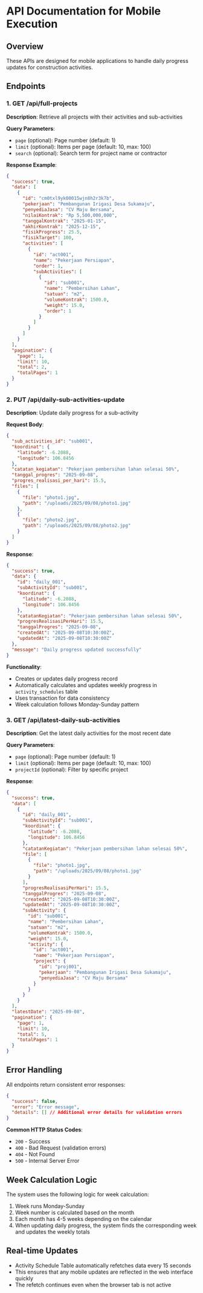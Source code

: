 # API Documentation for Mobile Execution

## Overview
These APIs are designed for mobile applications to handle daily progress updates for construction activities.

## Endpoints

### 1. GET /api/full-projects
**Description**: Retrieve all projects with their activities and sub-activities

**Query Parameters**:
- `page` (optional): Page number (default: 1)
- `limit` (optional): Items per page (default: 10, max: 100)
- `search` (optional): Search term for project name or contractor

**Response Example**:
```json
{
  "success": true,
  "data": [
    {
      "id": "cm0txl9yk00015wjn8h2r3k7b",
      "pekerjaan": "Pembangunan Irigasi Desa Sukamaju",
      "penyediaJasa": "CV Maju Bersama",
      "nilaiKontrak": "Rp 5,500,000,000",
      "tanggalKontrak": "2025-01-15",
      "akhirKontrak": "2025-12-15",
      "fisikProgress": 25.5,
      "fisikTarget": 100,
      "activities": [
        {
          "id": "act001",
          "name": "Pekerjaan Persiapan",
          "order": 1,
          "subActivities": [
            {
              "id": "sub001",
              "name": "Pembersihan Lahan",
              "satuan": "m2",
              "volumeKontrak": 1500.0,
              "weight": 15.0,
              "order": 1
            }
          ]
        }
      ]
    }
  ],
  "pagination": {
    "page": 1,
    "limit": 10,
    "total": 2,
    "totalPages": 1
  }
}
```

### 2. PUT /api/daily-sub-activities-update
**Description**: Update daily progress for a sub-activity

**Request Body**:
```json
{
  "sub_activities_id": "sub001",
  "koordinat": {
    "latitude": -6.2088,
    "longitude": 106.8456
  },
  "catatan_kegiatan": "Pekerjaan pembersihan lahan selesai 50%",
  "tanggal_progres": "2025-09-08",
  "progres_realisasi_per_hari": 15.5,
  "files": [
    {
      "file": "photo1.jpg",
      "path": "/uploads/2025/09/08/photo1.jpg"
    },
    {
      "file": "photo2.jpg", 
      "path": "/uploads/2025/09/08/photo2.jpg"
    }
  ]
}
```

**Response**:
```json
{
  "success": true,
  "data": {
    "id": "daily_001",
    "subActivityId": "sub001",
    "koordinat": {
      "latitude": -6.2088,
      "longitude": 106.8456
    },
    "catatanKegiatan": "Pekerjaan pembersihan lahan selesai 50%",
    "progresRealisasiPerHari": 15.5,
    "tanggalProgres": "2025-09-08",
    "createdAt": "2025-09-08T10:30:00Z",
    "updatedAt": "2025-09-08T10:30:00Z"
  },
  "message": "Daily progress updated successfully"
}
```

**Functionality**:
- Creates or updates daily progress record
- Automatically calculates and updates weekly progress in `activity_schedules` table
- Uses transaction for data consistency
- Week calculation follows Monday-Sunday pattern

### 3. GET /api/latest-daily-sub-activities
**Description**: Get the latest daily activities for the most recent date

**Query Parameters**:
- `page` (optional): Page number (default: 1)
- `limit` (optional): Items per page (default: 10, max: 100)
- `projectId` (optional): Filter by specific project

**Response**:
```json
{
  "success": true,
  "data": [
    {
      "id": "daily_001",
      "subActivityId": "sub001",
      "koordinat": {
        "latitude": -6.2088,
        "longitude": 106.8456
      },
      "catatanKegiatan": "Pekerjaan pembersihan lahan selesai 50%",
      "file": [
        {
          "file": "photo1.jpg",
          "path": "/uploads/2025/09/08/photo1.jpg"
        }
      ],
      "progresRealisasiPerHari": 15.5,
      "tanggalProgres": "2025-09-08",
      "createdAt": "2025-09-08T10:30:00Z",
      "updatedAt": "2025-09-08T10:30:00Z",
      "subActivity": {
        "id": "sub001",
        "name": "Pembersihan Lahan",
        "satuan": "m2",
        "volumeKontrak": 1500.0,
        "weight": 15.0,
        "activity": {
          "id": "act001",
          "name": "Pekerjaan Persiapan",
          "project": {
            "id": "proj001",
            "pekerjaan": "Pembangunan Irigasi Desa Sukamaju",
            "penyediaJasa": "CV Maju Bersama"
          }
        }
      }
    }
  ],
  "latestDate": "2025-09-08",
  "pagination": {
    "page": 1,
    "limit": 10,
    "total": 5,
    "totalPages": 1
  }
}
```

## Error Handling

All endpoints return consistent error responses:

```json
{
  "success": false,
  "error": "Error message",
  "details": [] // Additional error details for validation errors
}
```

**Common HTTP Status Codes**:
- `200` - Success
- `400` - Bad Request (validation errors)
- `404` - Not Found
- `500` - Internal Server Error

## Week Calculation Logic

The system uses the following logic for week calculation:
1. Week runs Monday-Sunday
2. Week number is calculated based on the month
3. Each month has 4-5 weeks depending on the calendar
4. When updating daily progress, the system finds the corresponding week and updates the weekly totals

## Real-time Updates

- Activity Schedule Table automatically refetches data every 15 seconds
- This ensures that any mobile updates are reflected in the web interface quickly
- The refetch continues even when the browser tab is not active
